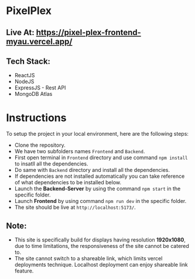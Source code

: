 # PixelPlex
## Live At: https://pixel-plex-frontend-myau.vercel.app/

## Tech Stack:
* ReactJS
* NodeJS
* ExpressJS - Rest API
* MongoDB Atlas

# Instructions
To setup the project in your local environment, here are the following steps:
* Clone the repository.
* We have two subfolders names `Frontend` and `Backend`.
* First open terminal in `Frontend` directory and use command `npm install` to insatll all the dependencies.
* Do same with `Backend` directory and install all the dependencies.
* If dependencies are not installed automatically you can take reference of what dependencies to be installed below.
* Launch the **Backend-Server** by using the command `npm start` in the specific folder.
* Launch **Frontend** by using command `npm run dev` in the specific folder.
* The site should be live at `http://localhost:5173/`.
  
## Note:
* This site is specifically build for displays having resolution **1920x1080**, due to time limitations, the responsiveness of the site cannot be catered to.
* The site cannot switch to a shareable link, which limits vercel deployments technique. Localhost deployment can enjoy shareable link feature.

  
